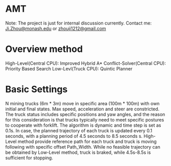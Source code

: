 # AMT

Note: The project is just for internal discussion currently.
Contact me: Ji.Zhou@monash.edu or zhouji1212@gmail.com

# Overview method

High-Level(Central CPU): Improved Hybrid A*
Conflict-Solver(Central CPU): Priority Based Search
Low-Levl(Truck CPU): Quintic Planner

# Basic Settings

N mining trucks (6m * 3m) move in specific area (100m * 100m) with own initial and final states. Max speed, acceleration and steer are constricted.
The truck status includes specific positions and yaw angles, and the reason for this consideration is that trucks typically need to meet specific postures to cooperate with forklift.
The algorithm is dynamic and time step is set as 0.1s. In case, the planned trajectory of each truck is updated every 0.1 seconds, with a planning period of 4.5 seconds to 8.5 seconds
s. High-Level method provide reference path for each truck and truck is moving following with specific offset Path_Width. While no feasible trajectory can be obtained by Low-Level method, truck is braked, while 4.5s-8.5s is sufficient for stopping. 
